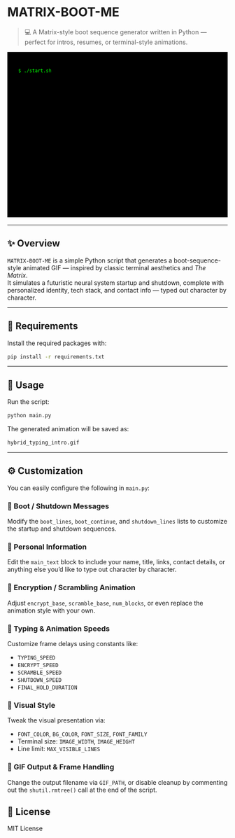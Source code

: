 # MATRIX-BOOT-ME

> 💻 A Matrix-style boot sequence generator written in Python — perfect for intros, resumes, or terminal-style animations.

![sample](sample/hybrid_typing_intro.gif)

---

## ✨ Overview

`MATRIX-BOOT-ME` is a simple Python script that generates a boot-sequence-style animated GIF — inspired by classic terminal aesthetics and *The Matrix*.  
It simulates a futuristic neural system startup and shutdown, complete with personalized identity, tech stack, and contact info — typed out character by character.

---

## 🧰 Requirements

Install the required packages with:

```bash
pip install -r requirements.txt
```

---

## 🚀 Usage

Run the script:

```bash
python main.py
```

The generated animation will be saved as:

```txt
hybrid_typing_intro.gif
```

---

## ⚙️ Customization

You can easily configure the following in `main.py`:

### 🔹 Boot / Shutdown Messages

Modify the `boot_lines`, `boot_continue`, and `shutdown_lines` lists to customize the startup and shutdown sequences.

### 🔹 Personal Information

Edit the `main_text` block to include your name, title, links, contact details, or anything else you’d like to type out character by character.

### 🔹 Encryption / Scrambling Animation

Adjust `encrypt_base`, `scramble_base`, `num_blocks`, or even replace the animation style with your own.

### 🔹 Typing & Animation Speeds

Customize frame delays using constants like:

- `TYPING_SPEED`  
- `ENCRYPT_SPEED`  
- `SCRAMBLE_SPEED`  
- `SHUTDOWN_SPEED`  
- `FINAL_HOLD_DURATION`

### 🔹 Visual Style

Tweak the visual presentation via:

- `FONT_COLOR`, `BG_COLOR`, `FONT_SIZE`, `FONT_FAMILY`  
- Terminal size: `IMAGE_WIDTH`, `IMAGE_HEIGHT`  
- Line limit: `MAX_VISIBLE_LINES`

### 🔹 GIF Output & Frame Handling

Change the output filename via `GIF_PATH`, or disable cleanup by commenting out the `shutil.rmtree()` call at the end of the script.

## 📄 License

MIT License
